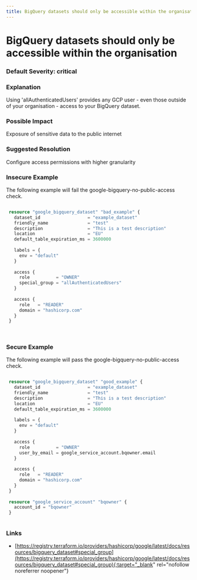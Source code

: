 ```yaml
---
title: BigQuery datasets should only be accessible within the organisation
---
```


# BigQuery datasets should only be accessible within the organisation

### Default Severity: <span class="severity critical">critical</span>

### Explanation

Using 'allAuthenticatedUsers' provides any GCP user - even those outside of your organisation - access to your BigQuery dataset.

### Possible Impact
Exposure of sensitive data to the public internet

### Suggested Resolution
Configure access permissions with higher granularity


### Insecure Example

The following example will fail the google-bigquery-no-public-access check.
```terraform

 resource "google_bigquery_dataset" "bad_example" {
   dataset_id                  = "example_dataset"
   friendly_name               = "test"
   description                 = "This is a test description"
   location                    = "EU"
   default_table_expiration_ms = 3600000
 
   labels = {
     env = "default"
   }
 
   access {
     role          = "OWNER"
     special_group = "allAuthenticatedUsers"
   }
 
   access {
     role   = "READER"
     domain = "hashicorp.com"
   }
 }
 
 
```



### Secure Example

The following example will pass the google-bigquery-no-public-access check.
```terraform

 resource "google_bigquery_dataset" "good_example" {
   dataset_id                  = "example_dataset"
   friendly_name               = "test"
   description                 = "This is a test description"
   location                    = "EU"
   default_table_expiration_ms = 3600000
 
   labels = {
     env = "default"
   }
 
   access {
     role          = "OWNER"
     user_by_email = google_service_account.bqowner.email
   }
 
   access {
     role   = "READER"
     domain = "hashicorp.com"
   }
 }
 
 resource "google_service_account" "bqowner" {
   account_id = "bqowner"
 }
 
```



### Links


- [https://registry.terraform.io/providers/hashicorp/google/latest/docs/resources/bigquery_dataset#special_group](https://registry.terraform.io/providers/hashicorp/google/latest/docs/resources/bigquery_dataset#special_group){:target="_blank" rel="nofollow noreferrer noopener"}




